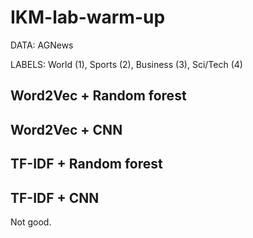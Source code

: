 # IKM-lab-warm-up
DATA: AGNews

LABELS: World (1), Sports (2), Business (3), Sci/Tech (4)

## Word2Vec + Random forest
## Word2Vec + CNN
## TF-IDF + Random forest
## TF-IDF + CNN
Not good.
